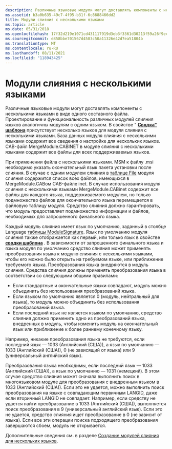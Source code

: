 ```yaml
---
description: Различные языковые модули могут доставлять компоненты с несколькими языками в виде одного составного файла.
ms.assetid: b3a0b635-49c7-4f95-b31f-6c8688466dd2
title: Модули слияния с несколькими языками
ms.topic: article
ms.date: 05/31/2018
ms.openlocfilehash: 17f32d219e1071cd431117919d3eb3f3361d30213f59a26f9ec2cdf2e81e591b
ms.sourcegitcommit: e858bbe701567d4583c50a11326e42d7ea51804b
ms.translationtype: MT
ms.contentlocale: ru-RU
ms.lasthandoff: 08/11/2021
ms.locfileid: "118943425"
---
```

# <a name="multiple-language-merge-modules"></a>Модули слияния с несколькими языками

Различные языковые модули могут доставлять компоненты с несколькими языками в виде одного составного файла. Проектирование и функциональность различных модулей слияния языков аналогичны модулям с одним языком. В свойстве " [**Сводка" шаблона**](template-summary.md) присутствует несколько языков для модуля слияния с несколькими языками. База данных модуля слияния с несколькими языками содержит все сведения о настройке для нескольких языков. CAB-файл MergeModule.CABINET в модуле слияния с несколькими языками содержит все файлы для всех поддерживаемых языков.

При применении файла с несколькими языками. MSM к файлу .msi необходимо указать окончательный язык пакета установки после слияния. В случае с одним модулем слияния в [таблице File](file-table.md) модуля слияния содержится список всех файлов, имеющихся в MergeModule.CABом CAB-файле inet. В случае использования модуля слияния с несколькими языками MergeModule.CABinet содержит все файлы для каждого языка, поддерживаемого модулем, но только подмножество файлов для окончательного языка перемещается в файловую таблицу модуля. Средство слияния должно гарантировать, что модуль предоставляет подмножество информации и файлов, необходимых для запрошенного финального языка.

Каждый модуль слияния имеет язык по умолчанию, заданный в столбце Language [таблицы ModuleSignature](modulesignature-table.md). Язык по умолчанию модуля слияния также отображается как первый, или только язык в свойстве [**сводки шаблона**](template-summary.md) . В зависимости от запрошенного финального языка и языка модуля по умолчанию средство слияния может применять преобразования языка к модулю слияния с несколькими языками, чтобы его можно было открыть на требуемом языке, или приближение требуемого языка. Преобразования языка внедряются в модуль слияния. Средства слияния должны применять преобразования языка в соответствии со следующими общими правилами:

-   Если стандартные и окончательные языки совпадают, модуль можно объединить без использования преобразований языка.
-   Если языком по умолчанию является 0 (модуль, нейтральный для языка), то модуль можно объединить без использования преобразований языка.
-   Если последний язык не является языком по умолчанию, средство слияния должно применить одно из преобразований языка, внедренных в модуль, чтобы изменить модуль на окончательный язык или приближение к более раннему конечному языку.

Например, никакие преобразования языка не требуются, если последний язык — 1033 (Английский (США)), а язык по умолчанию — 1033 (Английский (США)), 0 (не зависящий от языка) или 9 (универсальный английский язык).

Преобразования языка необходимы, если последний язык — 1033 (Английский (США)), а язык по умолчанию — 1031 (немецкий). В этом случае средство слияния может сначала выполнить поиск в многоязыковом модуле для преобразования с внедренным языком в 1033 (Английский (США)). Если это не удается, можно выполнить поиск преобразования на языке с совпадающим первичным LANGID, даже если вторичный LANGID не совпадает. Например, если средству не удается найти преобразование в 1033 (Английский (США)), выполняется поиск преобразования в 9 (универсальный английский язык). Если это не удается, средство слияния ищет преобразование в 0 (не зависит от языка). Если все эти операции поиска подходящего преобразования завершаются сбоем, модуль не открывается.

Дополнительные сведения см. в разделе [Создание модулей слияния для нескольких языков](authoring-multiple-language-merge-modules.md).

 

 



